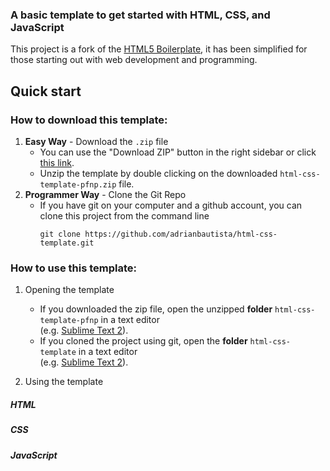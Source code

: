 ### A basic template to get started with HTML, CSS, and JavaScript

This project is a fork of the [HTML5 Boilerplate](http://html5boilerplate.com), it has been simplified for those starting out with web development and programming.

## Quick start

### How to download this template:

1. **Easy Way** - Download the `.zip` file
   * You can use the "Download ZIP" button in the right sidebar or click [this link](https://github.com/adrianbautista/html-css-template/archive/pfnp.zip).
   * Unzip the template by double clicking on the downloaded `html-css-template-pfnp.zip` file.
2. **Programmer Way** - Clone the Git Repo
   * If you have git on your computer and a github account, you can clone this project from the command line
     ```
     git clone https://github.com/adrianbautista/html-css-template.git
     ```

### How to use this template:

1. Opening the template
     * If you downloaded the zip file, open the unzipped **folder** `html-css-template-pfnp` in a text editor  
     (e.g. [Sublime Text 2](http://www.sublimetext.com/2)).
     * If you cloned the project using git, open the **folder** `html-css-template` in a text editor  
     (e.g. [Sublime Text 2](http://www.sublimetext.com/2)).

2. Using the template
##### HTML
##### CSS
##### JavaScript
